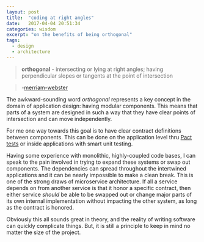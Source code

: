```yaml
---
layout: post
title:  "coding at right angles"
date:   2017-04-04 20:51:34
categories: wisdom
excerpt: "on the benefits of being orthogonal"
tags:
  - design
  - architecture
---
```


> **orthogonal** - intersecting or lying at right angles; having perpendicular slopes or tangents at the point of intersection

> -[merriam-webster](https://www.merriam-webster.com/dictionary/orthogonal)

The awkward-sounding word *orthogonal* represents a key concept in the domain of application design: having modular components.  This means that parts of a system are designed in such a way that they have clear points of intersection and can move independently.

For me one way towards this goal is to have clear contract definitions between components.  This can be done on the application level thru [Pact tests](https://docs.pact.io/) or inside applications with smart unit testing.

Having some experience with monolithic, highly-coupled code bases, I can speak to the pain involved in trying to expand these systems or swap out components.  The dependencies can spread throughout the intertwined applications and it can be nearly impossible to make a clean break.  This is one of the strong draws of microservice architecture.  If all a service depends on from another service is that it honor a specific contract, then either service *should* be able to be swapped out or change major parts of its own internal implementation without impacting the other system, as long as the contract is honored.

Obviously this all sounds great in theory, and the reality of writing software can quickly complicate things.  But, it is still a principle to keep in mind no matter the size of the project.
